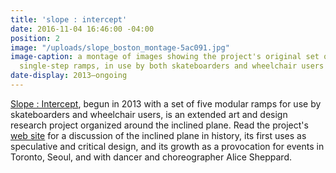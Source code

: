 ```yaml
---
title: 'slope : intercept'
date: 2016-11-04 16:46:00 -04:00
position: 2
image: "/uploads/slope_boston_montage-5ac091.jpg"
image-caption: a montage of images showing the project's original set of five modular
  single-step ramps, in use by both skateboarders and wheelchair users
date-display: 2013–ongoing
---
```


[Slope : Intercept](http://slopeintercept.org/), begun in 2013 with a set of five modular ramps for use by skateboarders and wheelchair users, is an extended art and design research project organized around the inclined plane. Read the project's [web site](http://slopeintercept.org/) for a discussion of the inclined plane in history,  its first uses as speculative and critical design, and its growth as a provocation for events in Toronto, Seoul, and with dancer and choreographer Alice Sheppard.